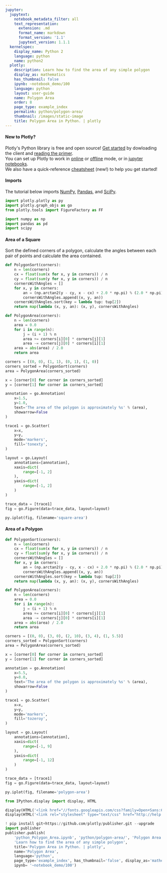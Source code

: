 ```yaml
---
jupyter:
  jupytext:
    notebook_metadata_filter: all
    text_representation:
      extension: .md
      format_name: markdown
      format_version: '1.1'
      jupytext_version: 1.1.1
  kernelspec:
    display_name: Python 2
    language: python
    name: python2
  plotly:
    description: Learn how to find the area of any simple polygon
    display_as: mathematics
    has_thumbnail: false
    ipynb: ~notebook_demo/100
    language: python
    layout: user-guide
    name: Polygon Area
    order: 8
    page_type: example_index
    permalink: python/polygon-area/
    thumbnail: /images/static-image
    title: Polygon Area in Python. | plotly
---
```


#### New to Plotly?
Plotly's Python library is free and open source! [Get started](https://plot.ly/python/getting-started/) by dowloading the client and [reading the primer](https://plot.ly/python/getting-started/).
<br>You can set up Plotly to work in [online](https://plot.ly/python/getting-started/#initialization-for-online-plotting) or [offline](https://plot.ly/python/getting-started/#initialization-for-offline-plotting) mode, or in [jupyter notebooks](https://plot.ly/python/getting-started/#start-plotting-online).
<br>We also have a quick-reference [cheatsheet](https://images.plot.ly/plotly-documentation/images/python_cheat_sheet.pdf) (new!) to help you get started!


#### Imports
The tutorial below imports [NumPy](http://www.numpy.org/), [Pandas](https://plot.ly/pandas/intro-to-pandas-tutorial/), and [SciPy](https://www.scipy.org/).

```python
import plotly.plotly as py
import plotly.graph_objs as go
from plotly.tools import FigureFactory as FF

import numpy as np
import pandas as pd
import scipy
```

#### Area of a Square
Sort the defined corners of a polygon, calculate the angles between each pair of points and calculate the area contained.

```python
def PolygonSort(corners):
    n = len(corners)
    cx = float(sum(x for x, y in corners)) / n
    cy = float(sum(y for x, y in corners)) / n
    cornersWithAngles = []
    for x, y in corners:
        an = (np.arctan2(y - cy, x - cx) + 2.0 * np.pi) % (2.0 * np.pi)
        cornersWithAngles.append((x, y, an))
    cornersWithAngles.sort(key = lambda tup: tup[2])
    return map(lambda (x, y, an): (x, y), cornersWithAngles)

def PolygonArea(corners):
    n = len(corners)
    area = 0.0
    for i in range(n):
        j = (i + 1) % n
        area += corners[i][0] * corners[j][1]
        area -= corners[j][0] * corners[i][1]
    area = abs(area) / 2.0
    return area

corners = [(0, 0), (1, 1), (0, 1), (1, 0)]
corners_sorted = PolygonSort(corners)
area = PolygonArea(corners_sorted)

x = [corner[0] for corner in corners_sorted]
y = [corner[1] for corner in corners_sorted]

annotation = go.Annotation(
    x=1.5,
    y=1.0,
    text='The area of the polygon is approximately %s' % (area),
    showarrow=False
)

trace1 = go.Scatter(
    x=x,
    y=y,
    mode='markers',
    fill='tonexty',
)

layout = go.Layout(
    annotations=[annotation],
    xaxis=dict(
        range=[-1, 2]
    ),
    yaxis=dict(
        range=[-1, 2]
    )
)

trace_data = [trace1]
fig = go.Figure(data=trace_data, layout=layout)

py.iplot(fig, filename='square-area')
```

#### Area of a Polygon

```python
def PolygonSort(corners):
    n = len(corners)
    cx = float(sum(x for x, y in corners)) / n
    cy = float(sum(y for x, y in corners)) / n
    cornersWithAngles = []
    for x, y in corners:
        an = (np.arctan2(y - cy, x - cx) + 2.0 * np.pi) % (2.0 * np.pi)
        cornersWithAngles.append((x, y, an))
    cornersWithAngles.sort(key = lambda tup: tup[2])
    return map(lambda (x, y, an): (x, y), cornersWithAngles)

def PolygonArea(corners):
    n = len(corners)
    area = 0.0
    for i in range(n):
        j = (i + 1) % n
        area += corners[i][0] * corners[j][1]
        area -= corners[j][0] * corners[i][1]
    area = abs(area) / 2.0
    return area

corners = [(0, 0), (3, 0), (2, 10), (3, 4), (1, 5.5)]
corners_sorted = PolygonSort(corners)
area = PolygonArea(corners_sorted)

x = [corner[0] for corner in corners_sorted]
y = [corner[1] for corner in corners_sorted]

annotation = go.Annotation(
    x=5.5,
    y=8.0,
    text='The area of the polygon is approximately %s' % (area),
    showarrow=False
)

trace1 = go.Scatter(
    x=x,
    y=y,
    mode='markers',
    fill='tozeroy',
)

layout = go.Layout(
    annotations=[annotation],
    xaxis=dict(
        range=[-1, 9]
    ),
    yaxis=dict(
        range=[-1, 12]
    )
)

trace_data = [trace1]
fig = go.Figure(data=trace_data, layout=layout)

py.iplot(fig, filename='polygon-area')
```

```python
from IPython.display import display, HTML

display(HTML('<link href="//fonts.googleapis.com/css?family=Open+Sans:600,400,300,200|Inconsolata|Ubuntu+Mono:400,700" rel="stylesheet" type="text/css" />'))
display(HTML('<link rel="stylesheet" type="text/css" href="http://help.plot.ly/documentation/all_static/css/ipython-notebook-custom.css">'))

! pip install git+https://github.com/plotly/publisher.git --upgrade
import publisher
publisher.publish(
    'python_Polygon_Area.ipynb', 'python/polygon-area/', 'Polygon Area | plotly',
    'Learn how to find the area of any simple polygon',
    title='Polygon Area in Python. | plotly',
    name='Polygon Area',
    language='python',
    page_type='example_index', has_thumbnail='false', display_as='mathematics', order=8,
    ipynb= '~notebook_demo/100')
```

```python

```
